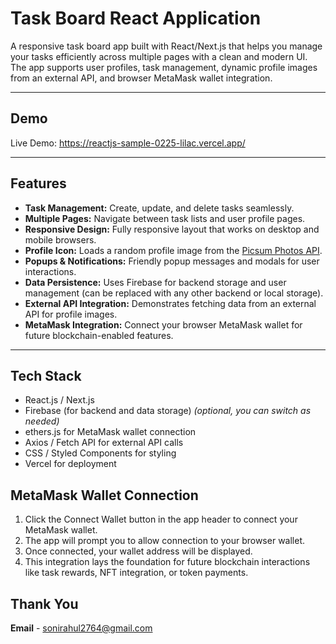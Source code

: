 # Task Board React Application

A responsive task board app built with React/Next.js that helps you manage your tasks efficiently across multiple pages with a clean and modern UI. The app supports user profiles, task management, dynamic profile images from an external API, and browser MetaMask wallet integration.

---

## Demo

Live Demo: https://reactjs-sample-0225-lilac.vercel.app/

---

## Features

- **Task Management:** Create, update, and delete tasks seamlessly.
- **Multiple Pages:** Navigate between task lists and user profile pages.
- **Responsive Design:** Fully responsive layout that works on desktop and mobile browsers.
- **Profile Icon:** Loads a random profile image from the [Picsum Photos API](https://picsum.photos/).
- **Popups & Notifications:** Friendly popup messages and modals for user interactions.
- **Data Persistence:** Uses Firebase for backend storage and user management (can be replaced with any other backend or local storage).
- **External API Integration:** Demonstrates fetching data from an external API for profile images.
- **MetaMask Integration:** Connect your browser MetaMask wallet for future blockchain-enabled features.

---

## Tech Stack

- React.js / Next.js
- Firebase (for backend and data storage) *(optional, you can switch as needed)*
- ethers.js for MetaMask wallet connection
- Axios / Fetch API for external API calls
- CSS / Styled Components for styling
- Vercel for deployment

## MetaMask Wallet Connection

1. Click the Connect Wallet button in the app header to connect your MetaMask wallet.
2. The app will prompt you to allow connection to your browser wallet.
3. Once connected, your wallet address will be displayed.
4. This integration lays the foundation for future blockchain interactions like task rewards, NFT integration, or token payments.


## Thank You
**Email** - sonirahul2764@gmail.com

   

   
